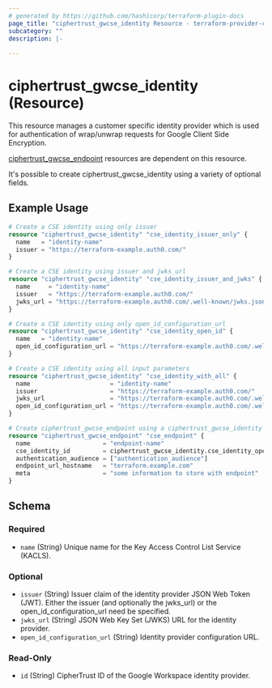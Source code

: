 ```yaml
---
# generated by https://github.com/hashicorp/terraform-plugin-docs
page_title: "ciphertrust_gwcse_identity Resource - terraform-provider-ciphertrust"
subcategory: ""
description: |-
  
---
```


# ciphertrust_gwcse_identity (Resource)

This resource manages a customer specific identity provider which is used for authentication of wrap/unwrap requests for Google Client Side Encryption.

[ciphertrust_gwcse_endpoint](https://registry.terraform.io/providers/ThalesGroup/ciphertrust/latest/docs/resources/gwcse_endpoint) resources are dependent on this resource.

It's possible to create ciphertrust_gwcse_identity using a variety of optional fields.


## Example Usage

```terraform
# Create a CSE identity using only issuer
resource "ciphertrust_gwcse_identity" "cse_identity_issuer_only" {
  name   = "identity-name"
  issuer = "https://terraform-example.auth0.com/"
}

# Create a CSE identity using issuer and jwks_url
resource "ciphertrust_gwcse_identity" "cse_identity_issuer_and_jwks" {
  name     = "identity-name"
  issuer   = "https://terraform-example.auth0.com/"
  jwks_url = "https://terraform-example.auth0.com/.well-known/jwks.json"
}

# Create a CSE identity using only open_id_configuration_url
resource "ciphertrust_gwcse_identity" "cse_identity_open_id" {
  name   = "identity-name"
  open_id_configuration_url = "https://terraform-example.auth0.com/.well-known/openid-configuration"
}

# Create a CSE identity using all input parameters
resource "ciphertrust_gwcse_identity" "cse_identity_with_all" {
  name                      = "identity-name"
  issuer                    = "https://terraform-example.auth0.com/"
  jwks_url                  = "https://terraform-example.auth0.com/.well-known/jwks.json"
  open_id_configuration_url = "https://terraform-example.auth0.com/.well-known/openid-configuration"
}

# Create ciphertrust_gwcse_endpoint using a ciphertrust_gwcse_identity resource ID
resource "ciphertrust_gwcse_endpoint" "cse_endpoint" {
  name                    = "endpoint-name"
  cse_identity_id         = ciphertrust_gwcse_identity.cse_identity_open_id.id
  authentication_audience = ["authentication_audience"]
  endpoint_url_hostname   = "terraform.example.com"
  meta                    = "some information to store with endpoint"
}
```

<!-- schema generated by tfplugindocs -->
## Schema

### Required

- `name` (String) Unique name for the Key Access Control List Service (KACLS).

### Optional

- `issuer` (String) Issuer claim of the identity provider JSON Web Token (JWT). Either the issuer (and optionally the jwks_url) or the open_id_configuration_url need be specified.
- `jwks_url` (String) JSON Web Key Set (JWKS) URL for the identity provider.
- `open_id_configuration_url` (String) Identity provider configuration URL.

### Read-Only

- `id` (String) CipherTrust ID of the Google Workspace identity provider.


